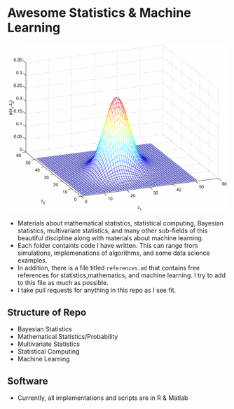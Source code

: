 # Awesome Statistics & Machine Learning

![Statistical Computing](biv_3-600x459.png)

- Materials about mathematical statistics, statistical computing, Bayesian statistics, multivariate statistics, and many other sub-fields of this beautiful discipline along with materials about machine learning.
- Each folder containts code I have written. This can range from simulations, implemenations of algorithms, and some data science examples.
- In addition, there is a file titled `references.md` that contains free references for statistics,mathematics, and machine learning. I try to add to this file as much as possible. 
- I take pull requests for anything in this repo as I see fit.

## Structure of Repo

- Bayesian Statistics
- Mathematical Statistics/Probability
- Multivariate Statistics
- Statistical Computing
- Machine Learning

## Software
- Currently, all implementations and scripts are in R & Matlab
